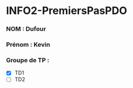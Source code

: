 # INFO2-PremiersPasPDO

### NOM : Dufour
### Prénom : Kevin
### Groupe de TP : 
- [X] TD1
- [ ] TD2
